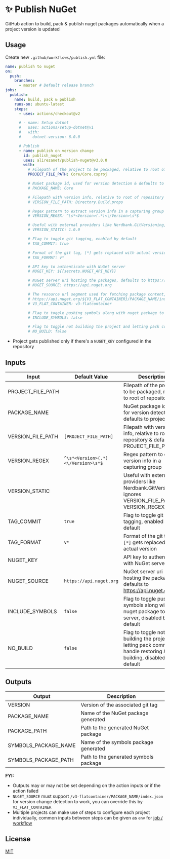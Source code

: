 # ✨ Publish NuGet

GitHub action to build, pack & publish nuget packages automatically when a project version is updated

## Usage

Create new `.github/workflows/publish.yml` file:

```yml
name: publish to nuget
on:
  push:
    branches:
      - master # Default release branch
jobs:
  publish:
    name: build, pack & publish
    runs-on: ubuntu-latest
    steps:
      - uses: actions/checkout@v2

      # - name: Setup dotnet
      #   uses: actions/setup-dotnet@v1
      #   with:
      #     dotnet-version: 6.0.0

      # Publish
      - name: publish on version change
        id: publish_nuget
        uses: alirezanet/publish-nuget@v3.0.0
        with:
          # Filepath of the project to be packaged, relative to root of repository
          PROJECT_FILE_PATH: Core/Core.csproj

          # NuGet package id, used for version detection & defaults to project name
          # PACKAGE_NAME: Core

          # Filepath with version info, relative to root of repository & defaults to PROJECT_FILE_PATH
          # VERSION_FILE_PATH: Directory.Build.props

          # Regex pattern to extract version info in a capturing group
          # VERSION_REGEX: ^\s*<Version>(.*)<\/Version>\s*$

          # Useful with external providers like Nerdbank.GitVersioning, ignores VERSION_FILE_PATH & VERSION_REGEX
          # VERSION_STATIC: 1.0.0

          # Flag to toggle git tagging, enabled by default
          # TAG_COMMIT: true

          # Format of the git tag, [*] gets replaced with actual version
          # TAG_FORMAT: v*

          # API key to authenticate with NuGet server
          # NUGET_KEY: ${{secrets.NUGET_API_KEY}}

          # NuGet server uri hosting the packages, defaults to https://api.nuget.org
          # NUGET_SOURCE: https://api.nuget.org

          # The resource url segment used for fetching package content, defaults to v3-flatcontainer
          # https://api.nuget.org/${V3_FLAT_CONTAINER}/PACKAGE_NAME/index.json
          # V3_FLAT_CONTAINER: v3-flatcontainer

          # Flag to toggle pushing symbols along with nuget package to the server, disabled by default
          # INCLUDE_SYMBOLS: false

          # Flag to toggle not building the project and letting pack command handle restoring & building, disabled by default
          # NO_BUILD: false
```

- Project gets published only if there's a `NUGET_KEY` configured in the repository

## Inputs

| Input             | Default Value                      | Description                                                                                                       |
| ----------------- | ---------------------------------- | ----------------------------------------------------------------------------------------------------------------- |
| PROJECT_FILE_PATH |                                    | Filepath of the project to be packaged, relative to root of repository                                            |
| PACKAGE_NAME      |                                    | NuGet package id, used for version detection & defaults to project name                                           |
| VERSION_FILE_PATH | `[PROJECT_FILE_PATH]`              | Filepath with version info, relative to root of repository & defaults to PROJECT_FILE_PATH                        |
| VERSION_REGEX     | `^\s*<Version>(.*)<\/Version>\s*$` | Regex pattern to extract version info in a capturing group                                                        |
| VERSION_STATIC    |                                    | Useful with external providers like Nerdbank.GitVersioning, ignores VERSION_FILE_PATH & VERSION_REGEX             |
| TAG_COMMIT        | `true`                             | Flag to toggle git tagging, enabled by default                                                                    |
| TAG_FORMAT        | `v*`                               | Format of the git tag, `[*]` gets replaced with actual version                                                    |
| NUGET_KEY         |                                    | API key to authenticate with NuGet server                                                                         |
| NUGET_SOURCE      | `https://api.nuget.org`            | NuGet server uri hosting the packages, defaults to https://api.nuget.org                                          |
| INCLUDE_SYMBOLS   | `false`                            | Flag to toggle pushing symbols along with nuget package to the server, disabled by default                        |
| NO_BUILD          | `false`                            | Flag to toggle not building the project and letting pack command handle restoring & building, disabled by default |

## Outputs

| Output               | Description                           |
| -------------------- | ------------------------------------- |
| VERSION              | Version of the associated git tag     |
| PACKAGE_NAME         | Name of the NuGet package generated   |
| PACKAGE_PATH         | Path to the generated NuGet package   |
| SYMBOLS_PACKAGE_NAME | Name of the symbols package generated |
| SYMBOLS_PACKAGE_PATH | Path to the generated symbols package |

**FYI:**

- Outputs may or may not be set depending on the action inputs or if the action failed
- `NUGET_SOURCE` must support `/v3-flatcontainer/PACKAGE_NAME/index.json` for version change detection to work, you can override this by `V3_FLAT_CONTAINER`
- Multiple projects can make use of steps to configure each project individually, common inputs between steps can be given as `env` for [job / workflow](https://help.github.com/en/actions/automating-your-workflow-with-github-actions/workflow-syntax-for-github-actions#env)

## License

[MIT](LICENSE)
